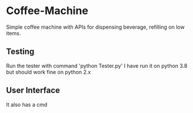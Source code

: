 # Coffee-Machine
Simple coffee machine with APIs for dispensing beverage, refilling on low items.

## Testing
Run the tester with command 'python Tester.py'
I have run it on python 3.8 but should work fine on python 2.x

## User Interface
It also has a cmd
